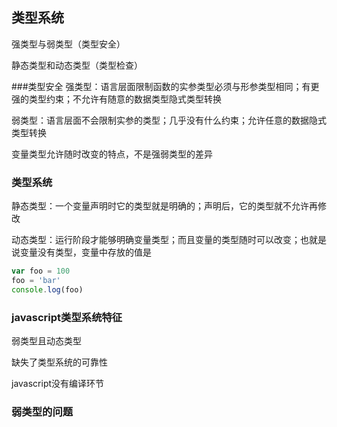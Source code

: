 ## 类型系统
强类型与弱类型（类型安全）

静态类型和动态类型（类型检查）

###类型安全
强类型：语言层面限制函数的实参类型必须与形参类型相同；有更强的类型约束；不允许有随意的数据类型隐式类型转换

弱类型：语言层面不会限制实参的类型；几乎没有什么约束；允许任意的数据隐式类型转换

变量类型允许随时改变的特点，不是强弱类型的差异

### 类型系统
静态类型：一个变量声明时它的类型就是明确的；声明后，它的类型就不允许再修改

动态类型：运行阶段才能够明确变量类型；而且变量的类型随时可以改变；也就是说变量没有类型，变量中存放的值是
```javascript
var foo = 100
foo = 'bar'
console.log(foo)
```
### javascript类型系统特征
弱类型且动态类型

缺失了类型系统的可靠性

javascript没有编译环节

### 弱类型的问题

